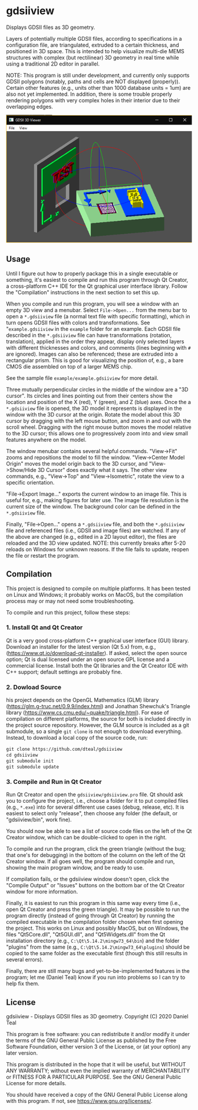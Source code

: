 # gdsiiview

Displays GDSII files as 3D geometry.

Layers of potentially multiple GDSII files, according to specifications in a configuration file, are triangulated, extruded to a certain thickness, and positioned in 3D space. This is intended to help visualize multi-die MEMS structures with complex (but rectilinear) 3D geometry in real time while using a traditional 2D editor in parallel.

NOTE: This program is still under development, and currently only supports GDSII polygons (notably, paths and cells are NOT displayed (properly)). Certain other features (e.g., units other than 1000 database units = 1um) are also not yet implemented. In addition, there is some trouble properly rendering polygons with very complex holes in their interior due to their overlapping edges.

![screenshot](example/example_screenshot.png?raw=true "Example Screenshot")

## Usage

Until I figure out how to properly package this in a single executable or something, it's easiest to compile and run this program through Qt Creator, a cross-platform C++ IDE for the Qt graphical user interface library. Follow the "Compilation" instructions in the next section to set this up.

When you compile and run this program, you will see a window with an empty 3D view and a menubar. Select `File->Open...` from the menu bar to open a `*.gdsiiview` file (a normal text file with specific formatting), which in turn opens GDSII files with colors and transformations. See "`example.gdsiiview` in the `example` folder for an example. Each GDSII file described in the `*.gdsiiview` file can have transformations (rotation, translation), applied in the order they appear, display only selected layers with different thicknesses and colors, and comments (lines beginning with `#` are ignored). Images can also be referenced; these are extruded into a rectangular prism. This is good for visualizing the position of, e.g., a bare CMOS die assembled on top of a larger MEMS chip.

See the sample file `example/example.gdsiiview` for more detail.

Three mutually perpendicular circles in the middle of the window are a "3D cursor". Its circles and lines pointing out from their centers show the location and position of the X (red), Y (green), and Z (blue) axes. Once the a `*.gdsiiview` file is opened, the 3D model it represents is displayed in the window with the 3D cursor at the origin. Rotate the model about this 3D cursor by dragging with the left mouse button, and zoom in and out with the scroll wheel. Dragging with the right mouse button moves the model relative to the 3D cursor; this allows one to progressively zoom into and view small features anywhere on the model.

The window menubar contains several helpful commands. "View->Fit" zooms and repositions the model to fill the window. "View->Center Model Origin" moves the model origin back to the 3D cursor, and "View->Show/Hide 3D Cursor" does exactly what it says. The other view commands, e.g., "View->Top" and "View->Isometric", rotate the view to a specific orientation.

"File->Export Image..." exports the current window to an image file. This is useful for, e.g., making figures for later use. The image file resolution is the current size of the window. The background color can be defined in the `*.gdsiiview` file.

Finally, "File->Open..." opens a `*.gdsiiview` file, and both the `*.gdsiiview` file and referenced files (i.e., GDSII and image files) are watched. If any of the above are changed (e.g., edited in a 2D layout editor), the files are reloaded and the 3D view updated. NOTE: this currently breaks after 5-20 reloads on Windows for unknown reasons. If the file fails to update, reopen the file or restart the program.

## Compilation

This project is designed to compile on multiple platforms. It has been tested on Linux and Windows; it probably works on MacOS, but the compilation process may or may not need some troubleshooting.

To compile and run this project, follow these steps:

### 1. Install Qt and Qt Creator

Qt is a very good cross-platform C++ graphical user interface (GUI) library. Download an installer for the latest version (Qt 5.x) from, e.g., (https://www.qt.io/download-qt-installer). If asked, select the open source option; Qt is dual licensed under an open source GPL license and a commercial license. Install both the Qt libraries and the Qt Creator IDE with C++ support; default settings are probably fine.

### 2. Dowload Source

his project depends on the OpenGL Mathematics (GLM) library (https://glm.g-truc.net/0.9.9/index.html) and Jonathan Shewchuk's Triangle library (https://www.cs.cmu.edu/~quake/triangle.html). For ease of compilation on different platforms, the source for both is included directly in the project source repository. However, the GLM source is included as a git submodule, so a single `git clone` is not enough to download everything. Instead, to download a local copy of the source code, run:

```
git clone https://github.com/dteal/gdsiiview
cd gdsiiview
git submodule init
git submodule update
```

### 3. Compile and Run in Qt Creator

Run Qt Creator and open the `gdsiiview/gdsiiview.pro` file. Qt should ask you to configure the project, i.e., choose a folder for it to put compiled files (e.g., `*.exe`) into for several different use cases (debug, release, etc). It is easiest to select only "release", then choose any folder (the default, or "gdsiiview/bin", work fine).

You should now be able to see a list of source code files on the left of the Qt Creator window, which can be double-clicked to open in the right.

To compile and run the program, click the green triangle (without the bug; that one's for debugging) in the bottom of the column on the left of the Qt Creator window. If all goes well, the program should compile and run, showing the main program window, and be ready to use.

If compilation fails, or the gdsiiview window doesn't open, click the "Compile Output" or "Issues" buttons on the bottom bar of the Qt Creator window for more information.

Finally, it is easiest to run this program in this same way every time (i.e., open Qt Creator and press the green triangle). It may be possible to run the program directly (instead of going through Qt Creator) by running the compiled executable in the compilation folder chosen when first opening the project. This works on Linux and possibly MacOS, but on Windows, the files "Qt5Core.dll", "Qt5GUI.dll", and "Qt5Widgets.dll" from the Qt installation directory (e.g., `C:\Qt\5.14.2\mingw73_64\bin`) and the folder "plugins" from the same (e.g., `C:\Qt\5.14.2\mingw73_64\plugins`) should be copied to the same folder as the executable first (though this still results in several errors).

Finally, there are still many bugs and yet-to-be-implemented features in the program; let me (Daniel Teal) know if you run into problems so I can try to help fix them.

## License

gdsiiview - Displays GDSII files as 3D geometry.
Copyright (C) 2020 Daniel Teal

This program is free software: you can redistribute it and/or modify
it under the terms of the GNU General Public License as published by
the Free Software Foundation, either version 3 of the License, or
(at your option) any later version.

This program is distributed in the hope that it will be useful,
but WITHOUT ANY WARRANTY; without even the implied warranty of
MERCHANTABILITY or FITNESS FOR A PARTICULAR PURPOSE.  See the
GNU General Public License for more details.

You should have received a copy of the GNU General Public License
along with this program.  If not, see <https://www.gnu.org/licenses/>.
